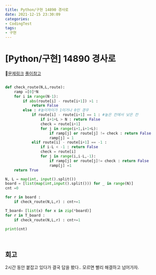 ```yaml
---
title: Python/구현 14890 경사로
date: 2021-12-15 23:30:09
categories:
- CodingTest
tags:
- 구현
---
```


# [Python/구현] 14890 경사로

📌[문제링크](https://www.acmicpc.net/problem/14890) [풀이참고](https://subin-0320.tistory.com/81)



```python

def check_route(N,L,route):
    ramp =[0]*N
    for i in range(N-1):
        if abs(route[i] - route[i+1]) >1 :
            return False
        else : #높이차이가 1이거나 0인 경우
            if route[i] - route[i+1] == 1 : #높은 칸에서 낮은 칸
                if i+1+L > N : return False
                check = route[i+1]
                for j in range(i+1,i+1+L):
                    if ramp[j] or route[j] != check : return False
                    ramp[j] = 1
            elif route[i] - route[i+1] == -1 :
                if i-L < -1 : return False
                check = route[i]
                for j in range(i,i-L,-1):
                    if ramp[j] or route[j]!= check : return False
                    ramp[j] =1
    return True

N, L = map(int, input().split())
board = [list(map(int,input().split())) for _ in range(N)]
cnt =0

for r in board :
    if check_route(N,L,r) : cnt+=1

T_board= [list(x) for x in zip(*board)]
for r in T_board :
    if check_route(N,L,r) : cnt+=1

print(cnt)

    
```



## 회고

2시간 동안 붙잡고 있다가 결국 답을 봤다.. 모르면 빨리 해결하고 넘어가자.
